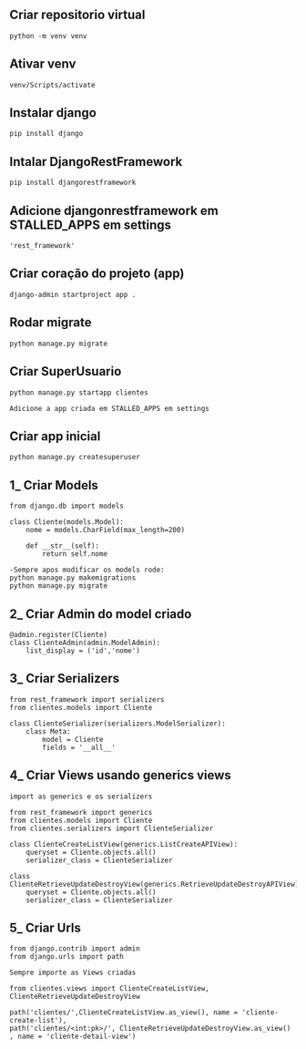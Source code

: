 
## Criar repositorio virtual

```
python -m venv venv
```

## Ativar venv

```
venv/Scripts/activate
```

## Instalar django

```
pip install django
```

## Intalar DjangoRestFramework

```
pip install djangorestframework
```

## Adicione djangonrestframework em STALLED_APPS em settings

```
'rest_framework'
```

## Criar coração do projeto (app)

```
django-admin startproject app .
```

## Rodar migrate

```
python manage.py migrate
```

## Criar SuperUsuario

```
python manage.py startapp clientes

Adicione a app criada em STALLED_APPS em settings
```

## Criar app inicial

```
python manage.py createsuperuser
```

## 1_ Criar Models

```
from django.db import models

class Cliente(models.Model):
    nome = models.CharField(max_length=200)
    
    def __str__(self):
        return self.nome

-Sempre apos modificar os models rode:
python manage.py makemigrations
python manage.py migrate
```

## 2_ Criar Admin do model criado

```
@admin.register(Cliente)
class ClienteAdmin(admin.ModelAdmin):
    list_display = ('id','nome')
```

## 3_ Criar Serializers

```
from rest_framework import serializers
from clientes.models import Cliente

class ClienteSerializer(serializers.ModelSerializer):
    class Meta:
        model = Cliente
        fields = '__all__'

```

## 4_ Criar Views usando generics views

```
import as generics e os serializers

from rest_framework import generics
from clientes.models import Cliente
from clientes.serializers import ClienteSerializer

class ClienteCreateListView(generics.ListCreateAPIView):
    queryset = Cliente.objects.all()
    serializer_class = ClienteSerializer

class ClienteRetrieveUpdateDestroyView(generics.RetrieveUpdateDestroyAPIView):
    queryset = Cliente.objects.all()
    serializer_class = ClienteSerializer
```

## 5_ Criar Urls

```
from django.contrib import admin
from django.urls import path

Sempre importe as Views criadas 

from clientes.views import ClienteCreateListView, ClienteRetrieveUpdateDestroyView 

path('clientes/',ClienteCreateListView.as_view(), name = 'cliente-create-list'),
path('clientes/<int:pk>/', ClienteRetrieveUpdateDestroyView.as_view() , name = 'cliente-detail-view')
```


